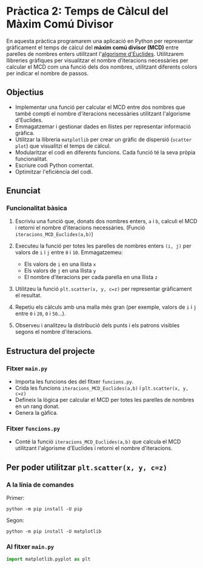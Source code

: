 # Pràctica 2: Temps de Càlcul del Màxim Comú Divisor

En aquesta pràctica programarem una aplicació en Python per representar gràficament el temps de càlcul del **màxim comú divisor (MCD)** entre parelles de nombres enters utilitzant l'[algorisme d'Euclides](https://ca.wikipedia.org/wiki/Algorisme_d%27Euclides). Utilitzarem llibreries gràfiques per visualitzar el nombre d’iteracions necessàries per calcular el MCD com una funció dels dos nombres, utilitzant diferents colors per indicar el nombre de passos.

## Objectius

- Implementar una funció per calcular el MCD entre dos nombres que també compti el nombre d'iteracions necessàries utilitzant l'algorisme d'Euclides.
- Emmagatzemar i gestionar dades en llistes per representar informació gràfica.
- Utilitzar la llibreria `matplotlib` per crear un gràfic de dispersió (`scatter plot`) que visualitzi el temps de càlcul.
- Modularitzar el codi en diferents funcions. Cada funció té la seva pròpia funcionalitat.
- Escriure codi Python comentat.
- Optimitzar l'eficiència del codi.

## Enunciat

### Funcionalitat bàsica

1. Escriviu una funció que, donats dos nombres enters, `a` i `b`, calculi el MCD i retorni el nombre d’iteracions necessàries. (Funció `iteracions_MCD_Euclides(a,b)`)
2. Executeu la funció per totes les parelles de nombres enters `(i, j)` per valors de `i` i `j` entre `0` i `10`. Emmagatzemeu:
   - Els valors de `i` en una llista `x`
   - Els valors de `j` en una llista `y`
   - El nombre d’iteracions per cada parella en una llista `z`
3. Utilitzeu la funció `plt.scatter(x, y, c=z)` per representar gràficament el resultat.

4. Repetiu els càlculs amb una malla més gran (per exemple, valors de `i` i `j` entre `0` i `20`, `0` i `50`...).

5. Observeu i analitzeu la distribució dels punts i els patrons visibles segons el nombre d'iteracions.

## Estructura del projecte

### Fitxer `main.py`

- Importa les funcions des del fitxer `funcions.py`.
- Crida les funcions `iteracions_MCD_Euclides(a,b)` i `plt.scatter(x, y, c=z)`
- Defineix la lògica per calcular el MCD per totes les parelles de nombres en un rang donat.
- Genera la gàfica.

### Fitxer `funcions.py`

- Conté la funció `iteracions_MCD_Euclides(a,b)` que calcula el MCD utilitzant l'algorisme d'Euclides i retorni el nombre d'iteracions.

## Per poder utilitzar `plt.scatter(x, y, c=z)`

### A la línia de comandes

Primer:

```shell
python -m pip install -U pip
```

Segon:

```shell
python -m pip install -U matplotlib
```

### Al fitxer `main.py`

```python
import matplotlib.pyplot as plt
```
